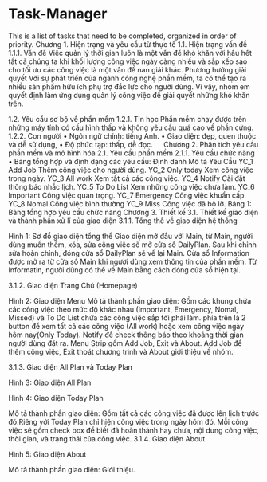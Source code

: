 # Task-Manager
This is a list of tasks that need to be completed, organized in order of priority.
Chương 1.	Hiện trạng và yêu cầu từ thực tế
1.1.	Hiện trạng vấn đề
1.1.1.	Vấn đề
Việc quản lý thời gian luôn là một vấn đề khó khăn với hầu hết tất cả chúng ta khi khối lượng công việc ngày càng nhiều và sắp xếp sao cho tối ưu các công việc là một vấn đề nan giải khác.
Phương hướng giải quyết
Với sự phát triển của ngành công nghệ phần mềm, ta có thể tạo ra nhiều sản phẩm hữu ích phụ trợ đắc lực cho người dùng. Vì vậy, nhóm em quyết định làm ứng dụng quản lý công việc để giải quyết những khó khăn trên.

1.2.	Yêu cầu sơ bộ về phần mềm
1.2.1.	Tin học
Phần mềm chạy được trên những máy tính có cấu hình thấp và không yêu cầu quá cao về phần cứng.
1.2.2.	Con người
•	Ngôn ngữ chính: tiếng Anh.
•	Giao diện: đẹp, quen thuộc và dễ sử dụng,
•	Độ phức tạp: thấp, dễ đọc.
 
Chương 2.	Phân tích yêu cầu phần mềm và mô hình hóa
2.1.	Yêu cầu phần mềm
2.1.1.	Yêu cầu chức năng
•	Bảng tổng hợp và định dạng các yêu cầu:
Định danh	Mô tả Yêu Cầu
YC_1	Add Job	Thêm công việc cho người dùng.
YC_2	Only today	Xem công việc trong ngày.
YC_3 	All work	Xem tất cả các công việc.
YC_4	Notify	Cài đặt thông báo nhắc lịch.
YC_5 	To Do List 	Xem những công việc chưa làm.
YC_6	Important	Công việc quan trọng.
YC_7 	Emergency	Công việc khuẩn cấp.
YC_8	Nomal	Công việc bình thường
YC_9	Miss	Công việc đã bỏ lỡ.
Bảng 1: Bảng tổng hợp yêu cầu chức năng
Chương 3.	Thiết kế
3.1.	Thiết kế giao diện và thành phần xử lí của giao diện
3.1.1.	Tổng thể về giao diện hệ thống







Hình 1: Sơ đồ giao diện tổng thể
Giao diện mở đầu với Main, từ Main, người dùng muốn thêm, xóa, sửa công việc sẽ mở cửa sổ DailyPlan. Sau khi chỉnh sửa hoàn chỉnh, đóng cửa sổ DailyPlan sẽ về lại Main. 
Cửa sổ Information được mở ra từ cửa sổ Main khi người dùng xem thông tin của phần mềm. Từ Informatin, người dùng có thể về Main bằng cách đóng cửa sổ hiện tại.

3.1.2.	Giao diện Trang Chủ (Homepage)
 
Hình 2: Giao diện Menu
Mô tả thành phần giao diện: Gồm các khung chứa các công việc theo mức độ khác nhau (Important, Emergency, Nomal, Missed) và To Do List chứa các công việc sắp tới phải làm. 
phía trên là 2 button để xem tất cả các công việc (All work) hoặc xem công việc ngày hôm nay(Only Today).  Notify để check thông báo theo khoảng thời gian người dùng đặt ra. 
Menu Strip gồm Add Job, Exit và About. Add Job để thêm công việc, Exit thoát chương trình và About giới thiệu về nhóm.

3.1.3.	Giao diện All Plan và Today Plan
 
Hình 3: Giao diện All Plan

 
Hình 4: Giao diện Today Plan

Mô tả thành phần giao diện:  Gồm tất cả các công việc đã được lên lịch trước đó.Riêng với Today Plan chỉ hiện công việc trong ngày hôm đó. Mỗi công việc sẽ gồm check box để biết đã hoàn thành hay chưa, nội dung công việc, thời gian, và trạng thái của công việc.
3.1.4.	Giao diện About
 
Hình 5: Giao diện About

Mô tả thành phần giao diện:  Giới thiệu.

